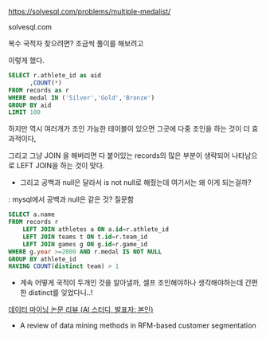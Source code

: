 ﻿https://solvesql.com/problems/multiple-medalist/

solvesql.com


복수 국적자 찾으려면? 조금씩 풀이를 해보려고 

이렇게 했다. 
```sql
SELECT r.athlete_id as aid
      ,COUNT(*)
FROM records as r 
WHERE medal IN ('Silver','Gold','Bronze')
GROUP BY aid 
LIMIT 100
```
하지만 역시 여러개가 조인 가능한 테이블이 있으면 그곳에 다중 조인을 하는 것이 더 효과적이다, 

그리고 그냥 JOIN 을 해버리면 다 붙어있는 records의 많은 부분이 생략되어 나타남으로 LEFT JOIN을 하는 것이 맞다. 



- 그리고 공백과 null은 달라서 is not null로 해줬는데 여기서는 왜 이게 되는걸까? 

: mysql에서 공백과 null은 같은 것? 질문함 

```sql
SELECT a.name
FROM records r 
    LEFT JOIN athletes a ON a.id=r.athlete_id
    LEFT JOIN teams t ON t.id=r.team_id
    LEFT JOIN games g ON g.id=r.game_id 
WHERE g.year >=2000 AND r.medal IS NOT NULL
GROUP BY athlete_id
HAVING COUNT(distinct team) > 1
```

- 계속 어떻게 국적이 두개인 것을 알아낼까, 셀프 조인해야하나 생각해야하는데 간편한 distinct를 잊었다니..! 


[데이터 마이닝 논문 리뷰 (AI 스터디, 발표자: 본인) ](https://docs.google.com/presentation/d/1LMarbaxLyRBWY0nALOV8IX6ciMncQzCwTgdOn3AuT80/edit?usp=sharing)

- A review of data mining methods in RFM-based customer segmentation
